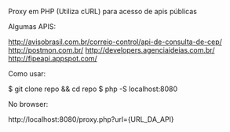 Proxy em PHP (Utiliza cURL) para acesso de apis públicas

Algumas APIS:

http://avisobrasil.com.br/correio-control/api-de-consulta-de-cep/
http://postmon.com.br/
http://developers.agenciaideias.com.br/
http://fipeapi.appspot.com/

Como usar:

$ git clone repo && cd repo
$ php -S localhost:8080

No browser:

http://localhost:8080/proxy.php?url={URL_DA_API}

